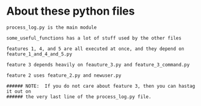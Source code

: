  # About these python files

    process_log.py is the main module

    some_useful_functions has a lot of stuff used by the other files
    
    features 1, 4, and 5 are all executed at once, and they depend on
    feature_1_and_4_and_5.py
    
    feature 3 depends heavily on feauture_3.py and feature_3_command.py
    
    feature 2 uses feature_2.py and newuser.py
    
    ###### NOTE:  If you do not care about feature 3, then you can hastag it out on
    ###### the very last line of the process_log.py file.
    
    
    
